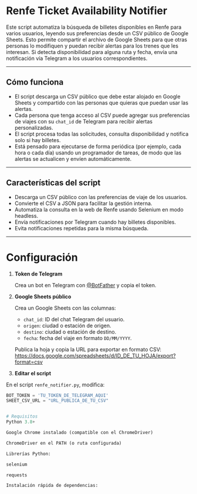 # Renfe Ticket Availability Notifier

Este script automatiza la búsqueda de billetes disponibles en Renfe para varios usuarios, leyendo sus preferencias desde un CSV público de Google Sheets. 
Esto permite compartir el archivo de Google Sheets para que otras personas lo modifiquen y puedan recibir alertas para los trenes que les interesan.
Si detecta disponibilidad para alguna ruta y fecha, envía una notificación vía Telegram a los usuarios correspondientes.

---
## Cómo funciona

- El script descarga un CSV público que debe estar alojado en Google Sheets y compartido con las personas que quieras que puedan usar las alertas.
- Cada persona que tenga acceso al CSV puede agregar sus preferencias de viajes con su `chat_id` de Telegram para recibir alertas personalizadas.
- El script procesa todas las solicitudes, consulta disponibilidad y notifica solo si hay billetes.
- Está pensado para ejecutarse de forma periódica (por ejemplo, cada hora o cada día) usando un programador de tareas, de modo que las alertas se actualicen y envíen automáticamente.

---
## Características del script

- Descarga un CSV público con las preferencias de viaje de los usuarios.
- Convierte el CSV a JSON para facilitar la gestión interna.
- Automatiza la consulta en la web de Renfe usando Selenium en modo headless.
- Envía notificaciones por Telegram cuando hay billetes disponibles.
- Evita notificaciones repetidas para la misma búsqueda.

---

# Configuración

1. **Token de Telegram**

   Crea un bot en Telegram con [@BotFather](https://t.me/BotFather) y copia el token.

2. **Google Sheets público**

   Crea un Google Sheets con las columnas:

   - `chat_id`: ID del chat Telegram del usuario.
   - `origen`: ciudad o estación de origen.
   - `destino`: ciudad o estación de destino.
   - `fecha`: fecha del viaje en formato `DD/MM/YYYY`.

   Publica la hoja y copia la URL para exportar en formato CSV:
    https://docs.google.com/spreadsheets/d/ID_DE_TU_HOJA/export?format=csv

3. **Editar el script**

En el script `renfe_notifier.py`, modifica:

```python
BOT_TOKEN = 'TU_TOKEN_DE_TELEGRAM_AQUI'
SHEET_CSV_URL = "URL_PUBLICA_DE_TU_CSV"


# Requisitos
Python 3.8+

Google Chrome instalado (compatible con el ChromeDriver)

ChromeDriver en el PATH (o ruta configurada)

Librerías Python:

selenium

requests

Instalación rápida de dependencias:
